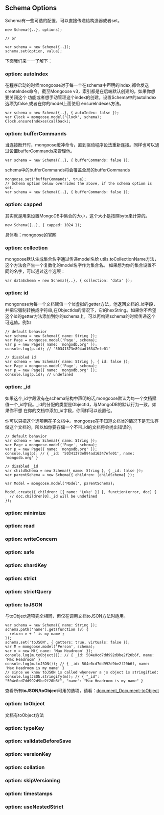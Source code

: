 ## Schema Options
Schema有一些可选的配置，可以直接传递给构造器或者set。
```
new Schema({..}, options);

// or

var schema = new Schema({..});
schema.set(option, value);
```
下面我们来一一了解下：
### option: autoIndex
在程序启动的时候mongoose对于每一个在schema中声明的index,都会发送createIndex命令。截至Mongoose v3，索引都是在后端默认创建的。如果你想要关闭这个
功能或者想手动管理这个index的创建。设置Schema中的autoIndex选项为false,或者在你的model上面使用 ensureIndexes方法。
```
var schema = new Schema({..}, { autoIndex: false });
var Clock = mongoose.model('Clock', schema);
Clock.ensureIndexes(callback);
```
### option: bufferCommands
当连接断开时，mongoose缓冲命令，直到驱动程序设法重新连接。同样也可以通过设置bufferCommands来管理他。
```
var schema = new Schema({..}, { bufferCommands: false });
```
schema中的bufferCommands将会覆盖全局的bufferCommands
```
mongoose.set('bufferCommands', true);
// Schema option below overrides the above, if the schema option is set.
var schema = new Schema({..}, { bufferCommands: false });
```
### option: capped
其实就是用来设置MongoDB中集合的大小，这个大小是按照byte来计算的。
```
new Schema({..}, { capped: 1024 });
```
具体看：mongoose的官网
### option: collection
mongoose默认生成集合名字通过传递model名给 utils.toCollectionName方法，这个方法会产生一个复数化的model名字作为集合名。
如果想为你的集合设置不同的名字，可以通过这个选项：
```
var dataSchema = new Schema({..}, { collection: 'data' });
```
### option: id
mongonose为每一个文档赋值一个id虚拟的getter方法，他返回文档的_id字段，并把它强制转换成字符串,在ObjectIds的情况下，它的hexString。如果你不希望
这个id的getter方法添加到你的schema上，可以再构建schema的时候传递这个可选值。例如
```
// default behavior
var schema = new Schema({ name: String });
var Page = mongoose.model('Page', schema);
var p = new Page({ name: 'mongodb.org' });
console.log(p.id); // '50341373e894ad16347efe01'

// disabled id
var schema = new Schema({ name: String }, { id: false });
var Page = mongoose.model('Page', schema);
var p = new Page({ name: 'mongodb.org' });
console.log(p.id); // undefined
```
### option: _id
如果这个_id字段没有在schema结构中声明的话,mongoose默认为每一个文档赋值一个_id字段。_id的分配的类型是ObjectId，与MongoDB的默认行为一致。如果你不想
在你的文档中添加_id字段，你同样可以设置他。

你可以只把这个选项用在子文档中。mongoose在不知道文档id的情况下是无法存储这个文档的，所以如你要存储一个不带_id的文档将会抛出错误的。
```
// default behavior
var schema = new Schema({ name: String });
var Page = mongoose.model('Page', schema);
var p = new Page({ name: 'mongodb.org' });
console.log(p); // { _id: '50341373e894ad16347efe01', name: 'mongodb.org' }

// disabled _id
var childSchema = new Schema({ name: String }, { _id: false });
var parentSchema = new Schema({ children: [childSchema] });

var Model = mongoose.model('Model', parentSchema);

Model.create({ children: [{ name: 'Luke' }] }, function(error, doc) {
  // doc.children[0]._id will be undefined
});
```
### option: minimize
### option: read
### option: writeConcern
### option: safe
### option: shardKey
### option: strict
### option: strictQuery
### option: toJSON
与toObject选项完全相同，但仅在调用文档toJSON方法时适用。
```
var schema = new Schema({ name: String });
schema.path('name').get(function (v) {
  return v + ' is my name';
});
schema.set('toJSON', { getters: true, virtuals: false });
var M = mongoose.model('Person', schema);
var m = new M({ name: 'Max Headroom' });
console.log(m.toObject()); // { _id: 504e0cd7dd992d9be2f20b6f, name: 'Max Headroom' }
console.log(m.toJSON()); // { _id: 504e0cd7dd992d9be2f20b6f, name: 'Max Headroom is my name' }
// since we know toJSON is called whenever a js object is stringified:
console.log(JSON.stringify(m)); // { "_id": "504e0cd7dd992d9be2f20b6f", "name": "Max Headroom is my name" }
```
查看所有**toJSON/toObject**可用的选项，请看：[document_Document-toObject](https://mongoosejs.com/docs/api.html#document_Document-toObject)
### option: toObject
文档有toObject方法
### option: typeKey
### option: validateBeforeSave
### option: versionKey
### option: collation
### option: skipVersioning
### option: timestamps
### option: useNestedStrict
### 
